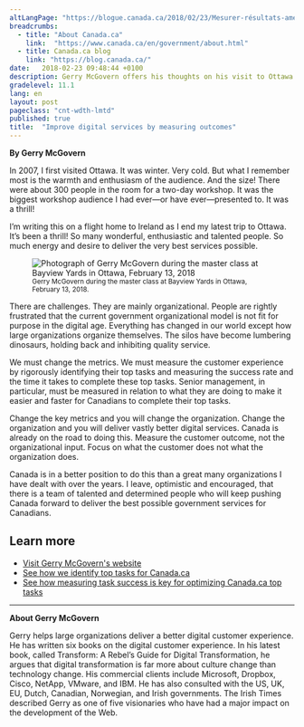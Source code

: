 ```yaml
---
altLangPage: "https://blogue.canada.ca/2018/02/23/Mesurer-résultats-améliorer-services-numériques.html"
breadcrumbs:
  - title: "About Canada.ca"
    link:  "https://www.canada.ca/en/government/about.html"
  - title: Canada.ca blog
    link: "https://blog.canada.ca/"
date:   2018-02-23 09:48:44 +0100
description: Gerry McGovern offers his thoughts on his visit to Ottawa last week.
gradelevel: 11.1
lang: en
layout: post
pageclass: "cnt-wdth-lmtd"
published: true
title:  "Improve digital services by measuring outcomes"
---
```


**By Gerry McGovern**

In 2007, I first visited Ottawa. It was winter. Very cold. But what I remember most is the warmth and enthusiasm of the audience. And the size! There were about 300 people in the room for a two-day workshop. It was the biggest workshop audience I had ever—or have ever—presented to. It was a thrill!

I’m writing this on a flight home to Ireland as I end my latest trip to Ottawa. It’s been a thrill! So many wonderful, enthusiastic and talented people. So much energy and desire to deliver the very best services possible.

<figure>
    <img class="img-responsive" alt="Photograph of Gerry McGovern during the master class at Bayview Yards in Ottawa, February 13, 2018" src="/images/gerry-week/2018_02_18-4058.jpg">
    <figcaption><small>Gerry McGovern during the master class at Bayview Yards in Ottawa, February 13, 2018.</small></figcaption>
</figure>

There are challenges. They are mainly organizational. People are rightly frustrated that the current government organizational model is not fit for purpose in the digital age. Everything has changed in our world except how large organizations organize themselves. The silos have become lumbering dinosaurs, holding back and inhibiting quality service.

We must change the metrics. We must measure the customer experience by rigorously identifying their top tasks and measuring the success rate and the time it takes to complete these top tasks. Senior management, in particular, must be measured in relation to what they are doing to make it easier and faster for Canadians to complete their top tasks.

Change the key metrics and you will change the organization. Change the organization and you will deliver vastly better digital services. Canada is already on the road to doing this. Measure the customer outcome, not the organizational input. Focus on what the customer does not what the organization does.

Canada is in a better position to do this than a great many organizations I have dealt with over the years. I leave, optimistic and encouraged, that there is a team of talented and determined people who will keep pushing Canada forward to deliver the best possible government services for Canadians.

## Learn more

- [Visit Gerry McGovern's website](http://www.gerrymcgovern.com/)
- [See how we identify top tasks for Canada.ca](https://blog.canada.ca/2017/12/11/top-100-for-gc.html)
- [See how measuring task success is key for optimizing Canada.ca top tasks](https://blog.canada.ca/2017/12/12/optimization-overview.html)

----

**About Gerry McGovern**

Gerry helps large organizations deliver a better digital customer experience. He has written six books on the digital customer experience. In his latest book, called Transform: A Rebel’s Guide for Digital Transformation, he argues that digital transformation is far more about culture change than technology change. His commercial clients include Microsoft, Dropbox, Cisco, NetApp, VMware, and IBM. He has also consulted with the US, UK, EU, Dutch, Canadian, Norwegian, and Irish governments. The Irish Times described Gerry as one of five visionaries who have had a major impact on the development of the Web.
